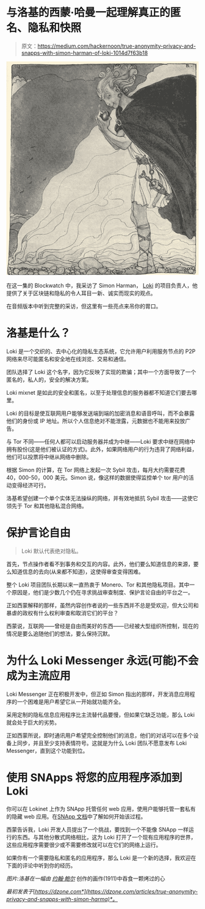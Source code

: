 # 与洛基的西蒙·哈曼一起理解真正的匿名、隐私和快照

> 原文：<https://medium.com/hackernoon/true-anonymity-privacy-and-snapps-with-simon-harman-of-loki-1014d7f63b18>

![](img/8cdfb9798614d92b064174627a7b6883.png)

在这一集的 Blockwatch 中，我采访了 Simon Harman， [Loki](https://loki.network) 的项目负责人，他提供了关于区块链和隐私的令人耳目一新、诚实而现实的观点。

在音频版本中听到完整的采访，但这里有一些亮点来吊你的胃口。

# 洛基是什么？

Loki 是一个交织的、去中心化的隐私生态系统，它允许用户利用服务节点的 P2P 网络来尽可能匿名和安全地在线浏览、交易和通信。

团队选择了 Loki 这个名字，因为它反映了实现的欺骗；其中一个方面导致了一个匿名的，私人的，安全的解决方案。

Loki mixnet 是如此的安全和匿名，以至于处理信息的服务器都不知道它们要去哪里。

Loki 的目标是使互联网用户能够发送端到端的加密消息和语音呼叫，而不会暴露他们的身份或 IP 地址。所以个人信息绝对不能泄露，元数据也不能用来投放广告。

与 Tor 不同——任何人都可以启动服务器并成为中继——Loki 要求中继在网络中拥有股份(这是他们被认证的方式)。此外，如果网络用户的行为违背了网络利益，他们可以投票将中继从网络中删除。

根据 Simon 的计算，在 Tor 网络上发起一次 Sybil 攻击，每月大约需要花费 40，000-50，000 美元。Simon 说，像这样的数据使得监控单个 tor 用户的活动变得经济可行。

洛基希望创建一个单个实体无法操纵的网络，并有效地抵抗 Sybil 攻击——这使它领先于 Tor 和其他隐私混合网络。

# 保护言论自由

> Loki 默认代表绝对隐私。

首先，节点操作者看不到事务和交互的内容。此外，他们要么知道信息的来源，要么知道信息的去向(从来都不知道)，这使得审查变得困难。

整个 Loki 项目团队长期以来一直热衷于 Monero、Tor 和其他隐私项目。其中一个原因是，他们是少数几个仍在寻求挑战审查制度、保护言论自由的平台之一。

正如西蒙解释的那样，虽然内容创作者说的一些东西并不总是受欢迎，但大公司和暴虐的政权有什么权利审查和取消它们的平台？

西蒙说，互联网——曾经是自由而美好的东西——已经被大型组织所控制，现在的情况是要么追随他们的想法，要么保持沉默。

# 为什么 Loki Messenger 永远(可能)不会成为主流应用

Loki Messenger 正在积极开发中，但正如 Simon 指出的那样，开发消息应用程序的一个困难是用户希望它从一开始就功能齐全。

采用定制的隐私信息应用程序比主流替代品要慢，但如果它缺乏功能，那么 Loki 就会处于巨大的劣势。

正如西蒙所说，即时通讯用户希望完全控制他们的消息，他们的对话可以在多个设备上同步，并且至少支持表情符号。这就是为什么 Loki 团队不愿意发布 Loki Messenger，直到这个功能到位。

# 使用 SNApps 将您的应用程序添加到 Loki

你可以在 Lokinet 上作为 SNApp 托管任何 web 应用，使用户能够托管一套私有的隐藏 web 应用。在[SNApp 文档](https://lokidocs.com/Lokinet/Guides/HostingSNApps/)中了解如何开始该过程。

西蒙告诉我，Loki 开发人员提出了一个挑战，要找到一个不能像 SNApp 一样运行的东西。与其他分散式网络相比，这为 Loki 打开了一个现有应用程序的世界，这些应用程序需要很少或不需要修改就可以在它们的网络上运行。

如果你有一个需要隐私和匿名的应用程序，那么 Loki 是一个新的选择，我欢迎在下面的评论中听到你的经历。

*图片:洛基在一幅由* [*约翰·鲍尔*](https://en.wikipedia.org/wiki/John_Bauer_(illustrator)) 创作的画作(1911)中吞食一颗烤过的心

*最初发表于*[*https://dzone.com*](https://dzone.com/articles/true-anonymity-privacy-and-snapps-with-simon-harma)*。*
